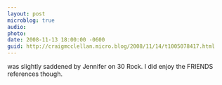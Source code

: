 ```yaml
---
layout: post
microblog: true
audio: 
photo: 
date: 2008-11-13 18:00:00 -0600
guid: http://craigmcclellan.micro.blog/2008/11/14/t1005078417.html
---
```

was slightly saddened by Jennifer on 30 Rock.  I did enjoy the FRIENDS references though.

